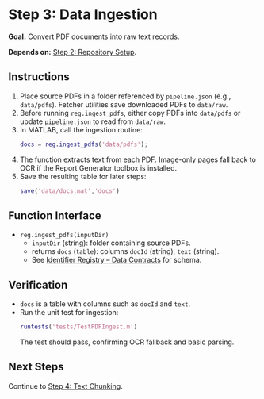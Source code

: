 # Step 3: Data Ingestion

**Goal:** Convert PDF documents into raw text records.

**Depends on:** [Step 2: Repository Setup](step02_repository_setup.md).

## Instructions
1. Place source PDFs in a folder referenced by `pipeline.json` (e.g., `data/pdfs`). Fetcher utilities save downloaded PDFs to `data/raw`.
2. Before running `reg.ingest_pdfs`, either copy PDFs into `data/pdfs` or update `pipeline.json` to read from `data/raw`.
3. In MATLAB, call the ingestion routine:
   ```matlab
   docs = reg.ingest_pdfs('data/pdfs');
   ```
4. The function extracts text from each PDF. Image-only pages fall back to OCR if the Report Generator toolbox is installed.
5. Save the resulting table for later steps:
   ```matlab
   save('data/docs.mat','docs')
   ```

## Function Interface
- `reg.ingest_pdfs(inputDir)`  
  - `inputDir` (string): folder containing source PDFs.  
  - returns `docs` (`table`): columns `docId` (string), `text` (string).  
  - See [Identifier Registry – Data Contracts](identifier_registry.md#data-contracts) for schema.

## Verification
- `docs` is a table with columns such as `docId` and `text`.
- Run the unit test for ingestion:
  ```matlab
  runtests('tests/TestPDFIngest.m')
  ```
  The test should pass, confirming OCR fallback and basic parsing.

## Next Steps
Continue to [Step 4: Text Chunking](step04_text_chunking.md).
